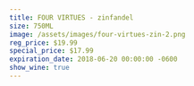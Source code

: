 ```yaml
---
title: FOUR VIRTUES - zinfandel
size: 750ML
image: /assets/images/four-virtues-zin-2.png
reg_price: $19.99
special_price: $17.99
expiration_date: 2018-06-20 00:00:00 -0600
show_wine: true
---
```


